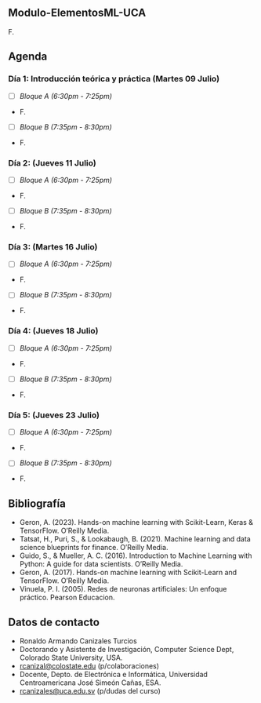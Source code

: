 ## Modulo-ElementosML-UCA
F.

## Agenda
### Día 1: Introducción teórica y práctica (Martes 09 Julio)
- [ ] *Bloque A (6:30pm - 7:25pm)*
- F.
- [ ] *Bloque B (7:35pm - 8:30pm)*
- F.
### Día 2:  (Jueves 11 Julio)
- [ ] *Bloque A (6:30pm - 7:25pm)*
- F.
- [ ] *Bloque B (7:35pm - 8:30pm)*
- F.
### Día 3:  (Martes 16 Julio)
- [ ] *Bloque A (6:30pm - 7:25pm)*
- F.
- [ ] *Bloque B (7:35pm - 8:30pm)*
- F.
### Día 4:  (Jueves 18 Julio)
- [ ] *Bloque A (6:30pm - 7:25pm)*
- F.
- [ ] *Bloque B (7:35pm - 8:30pm)*
- F.
### Día 5:  (Jueves 23 Julio)
- [ ] *Bloque A (6:30pm - 7:25pm)*
- F.
- [ ] *Bloque B (7:35pm - 8:30pm)*
- F.

## Bibliografía
- Geron, A. (2023). Hands-on machine learning with Scikit-Learn, Keras & TensorFlow. O’Reilly Media.
- Tatsat, H., Puri, S., & Lookabaugh, B. (2021). Machine learning and data science blueprints for finance. O’Reilly Media.
- Guido, S., & Mueller, A. C. (2016). Introduction to Machine Learning with Python: A guide for data scientists. O’Reilly Media.
- Geron, A. (2017). Hands-on machine learning with Scikit-Learn and TensorFlow. O’Reilly Media.
- Vinuela, P. I. (2005). Redes de neuronas artificiales: Un enfoque práctico. Pearson Educacion.

## Datos de contacto
- Ronaldo Armando Canizales Turcios
- Doctorando y Asistente de Investigación, Computer Science Dept, Colorado State University, USA.
- rcanizal@colostate.edu (p/colaboraciones)
- Docente, Depto. de Electrónica e Informática, Universidad Centroamericana José Simeón Cañas, ESA.
- rcanizales@uca.edu.sv (p/dudas del curso)
